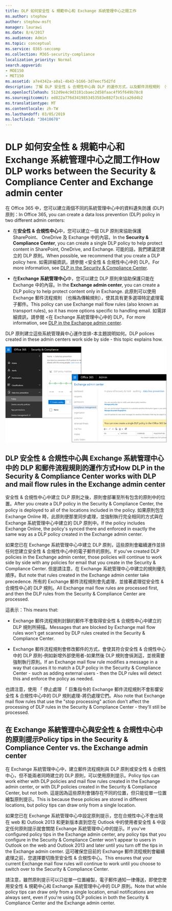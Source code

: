 ```yaml
---
title: DLP 如何安全性 & 規範中心和 Exchange 系統管理中心之間工作
ms.author: stephow
author: stephow-msft
manager: laurawi
ms.date: 8/4/2017
ms.audience: Admin
ms.topic: conceptual
ms.service: O365-seccomp
ms.collection: M365-security-compliance
localization_priority: Normal
search.appverid:
- MOE150
- MET150
ms.assetid: a7e4342a-a0a1-4b43-b166-3d7eecf5d2fd
description: 了解 DLP 安全性 & 合規性中心與 DLP 的運作方式，以及郵件流程規則 （傳輸規則） 中 Exchange 系統管理中心。
ms.openlocfilehash: 512d9e4c9d3181cbaec2d58faac4f95f649b78c8
ms.sourcegitcommit: ed822a776d3419853453583e882f3c61ca26d4b2
ms.translationtype: MT
ms.contentlocale: zh-TW
ms.lasthandoff: 03/05/2019
ms.locfileid: "30410678"
---
```

# <a name="how-dlp-works-between-the-security--compliance-center-and-exchange-admin-center"></a><span data-ttu-id="b3583-103">DLP 如何安全性 & 規範中心和 Exchange 系統管理中心之間工作</span><span class="sxs-lookup"><span data-stu-id="b3583-103">How DLP works between the Security & Compliance Center and Exchange admin center</span></span>

<span data-ttu-id="b3583-104">在 Office 365 中，您可以建立兩個不同的系統管理中心中的資料遺失防護 (DLP) 原則：</span><span class="sxs-lookup"><span data-stu-id="b3583-104">In Office 365, you can create a data loss prevention (DLP) policy in two different admin centers:</span></span>
  
- <span data-ttu-id="b3583-105">在**安全性 & 合規性中心**中，您可以建立一個 DLP 原則來協助保護 SharePoint、 OneDrive 及 Exchange 中的內容。</span><span class="sxs-lookup"><span data-stu-id="b3583-105">In the **Security & Compliance Center**, you can create a single DLP policy to help protect content in SharePoint, OneDrive, and Exchange.</span></span> <span data-ttu-id="b3583-106">可能的話，我們建議您建立的 DLP 原則。</span><span class="sxs-lookup"><span data-stu-id="b3583-106">When possible, we recommend that you create a DLP policy here.</span></span> <span data-ttu-id="b3583-107">如需詳細資訊，請參閱 <<c0>安全性 &amp; 合規性中心中的 DLP。</span><span class="sxs-lookup"><span data-stu-id="b3583-107">For more information, see [DLP in the Security & Compliance Center](data-loss-prevention-policies.md).</span></span>
    
- <span data-ttu-id="b3583-108">在**Exchange 系統管理中心**中，您可以建立 DLP 原則來協助保護只能在 Exchange 中的內容。</span><span class="sxs-lookup"><span data-stu-id="b3583-108">In the **Exchange admin center**, you can create a DLP policy to help protect content only in Exchange.</span></span> <span data-ttu-id="b3583-109">此原則可以使用 Exchange 郵件流程規則 （也稱為傳輸規則），使其具有更多選項特定處理電子郵件。</span><span class="sxs-lookup"><span data-stu-id="b3583-109">This policy can use Exchange mail flow rules (also known as transport rules), so it has more options specific to handling email.</span></span> <span data-ttu-id="b3583-110">如需詳細資訊，請參閱 <<c0>在 Exchange 系統管理中心中的 DLP。</span><span class="sxs-lookup"><span data-stu-id="b3583-110">For more information, see [DLP in the Exchange admin center](https://go.microsoft.com/fwlink/?linkid=852311).</span></span>
    
<span data-ttu-id="b3583-111">DLP 原則建立這些系統管理員中心運作並排-本主題說明如何。</span><span class="sxs-lookup"><span data-stu-id="b3583-111">DLP polices created in these admin centers work side by side - this topic explains how.</span></span>
  
![在安全性與規範中心和 Exchange 系統管理中心中的 DLP 頁面](media/d3eaa7e7-3b16-457b-bd9c-26707f7b584f.png)
  
## <a name="how-dlp-in-the-security--compliance-center-works-with-dlp-and-mail-flow-rules-in-the-exchange-admin-center"></a><span data-ttu-id="b3583-113">DLP 安全性 & 合規性中心與 Exchange 系統管理中心中的 DLP 和郵件流程規則的運作方式</span><span class="sxs-lookup"><span data-stu-id="b3583-113">How DLP in the Security & Compliance Center works with DLP and mail flow rules in the Exchange admin center</span></span>

<span data-ttu-id="b3583-114">安全性 & 合規性中心中建立 DLP 原則之後，原則會部署至所有包含的原則中的位置。</span><span class="sxs-lookup"><span data-stu-id="b3583-114">After you create a DLP policy in the Security & Compliance Center, the policy is deployed to all of the locations included in the policy.</span></span> <span data-ttu-id="b3583-115">如果原則包含 Exchange Online 時，此原則便那里同步處理，並強制執行完全相同的方式與在 Exchange 系統管理中心中建立的 DLP 原則中。</span><span class="sxs-lookup"><span data-stu-id="b3583-115">If the policy includes Exchange Online, the policy's synced there and enforced in exactly the same way as a DLP policy created in the Exchange admin center.</span></span> 
  
<span data-ttu-id="b3583-116">如果您已在 Exchange 系統管理中心中建立 DLP 原則，這些原則會繼續運作並排任何您建立安全性 & 合規性中心中的電子郵件的原則。</span><span class="sxs-lookup"><span data-stu-id="b3583-116">If you've created DLP policies in the Exchange admin center, those policies will continue to work side by side with any policies for email that you create in the Security & Compliance Center.</span></span> <span data-ttu-id="b3583-117">但是請注意，在 Exchange 系統管理中心中建立的規則優先順序。</span><span class="sxs-lookup"><span data-stu-id="b3583-117">But note that rules created in the Exchange admin center take precedence.</span></span> <span data-ttu-id="b3583-118">所有的 Exchange 郵件流程規則會先處理，並接著處理從安全性 & 合規性中心的 DLP 規則。</span><span class="sxs-lookup"><span data-stu-id="b3583-118">All Exchange mail flow rules are processed first, and then the DLP rules from the Security & Compliance Center are processed.</span></span>
  
<span data-ttu-id="b3583-119">這表示：</span><span class="sxs-lookup"><span data-stu-id="b3583-119">This means that:</span></span>
  
- <span data-ttu-id="b3583-120">Exchange 郵件流程規則封鎖的郵件不會取得安全性 & 合規性中心中建立的 DLP 規則所掃描。</span><span class="sxs-lookup"><span data-stu-id="b3583-120">Messages that are blocked by Exchange mail flow rules won't get scanned by DLP rules created in the Security & Compliance Center.</span></span>
    
- <span data-ttu-id="b3583-121">Exchange 郵件流程規則會修改郵件的方式，會使其符合安全性 & 合規性中心中的 DLP 原則-例如新增外部使用者-如果然後 DLP 規則會偵測這，並視需要強制執行原則。</span><span class="sxs-lookup"><span data-stu-id="b3583-121">If an Exchange mail flow rule modifies a message in a way that causes it to match a DLP policy in the Security & Compliance Center - such as adding external users - then the DLP rules will detect this and enforce the policy as needed.</span></span>
    
<span data-ttu-id="b3583-122">也請注意，使用 「 停止處理 「 巨集指令的 Exchange 郵件流程規則不會影響安全性 & 合規性中心中的 DLP 規則處理-將仍處理它們。</span><span class="sxs-lookup"><span data-stu-id="b3583-122">Also note that Exchange mail flow rules that use the "stop processing" action don't affect the processing of DLP rules in the Security & Compliance Center - they'll still be processed.</span></span>
  
## <a name="policy-tips-in-the-security--compliance-center-vs-the-exchange-admin-center"></a><span data-ttu-id="b3583-123">在 Exchange 系統管理中心與安全性 & 合規性中心中的原則提示</span><span class="sxs-lookup"><span data-stu-id="b3583-123">Policy tips in the Security & Compliance Center vs. the Exchange admin center</span></span>

<span data-ttu-id="b3583-124">在 Exchange 系統管理中心中，建立郵件流程規則與 DLP 原則或安全性 & 合規性中心，但不能兩者同時建立的 DLP 原則，可以使用原則提示。</span><span class="sxs-lookup"><span data-stu-id="b3583-124">Policy tips can work either with DLP policies and mail flow rules created in the Exchange admin center, or with DLP policies created in the Security & Compliance Center, but not both.</span></span> <span data-ttu-id="b3583-125">這是因為這些原則會儲存在不同的位置，但只能從單一位置繪製原則提示。</span><span class="sxs-lookup"><span data-stu-id="b3583-125">This is because these policies are stored in different locations, but policy tips can draw only from a single location.</span></span>
  
<span data-ttu-id="b3583-126">如果您已在 Exchange 系統管理中心中設定原則提示，您在合規性中心不會出現在 web 和 Outlook 2013 和更新版本直到您在 Outlook 中的使用者安全性 & 中設定任何原則提示就會關閉 Exchange 系統管理中心中的提示。</span><span class="sxs-lookup"><span data-stu-id="b3583-126">If you've configured policy tips in the Exchange admin center, any policy tips that you configure in the Security & Compliance Center won't appear to users in Outlook on the web and Outlook 2013 and later until you turn off the tips in the Exchange admin center.</span></span> <span data-ttu-id="b3583-127">這可確保您目前的 Exchange 郵件流程規則會繼續處理之前，您選擇要切換至安全性 & 合規性中心。</span><span class="sxs-lookup"><span data-stu-id="b3583-127">This ensures that your current Exchange mail flow rules will continue to work until you choose to switch over to the Security & Compliance Center.</span></span>
  
<span data-ttu-id="b3583-128">請注意，雖然原則提示可以只從單一位置繪製，電子郵件通知一律傳送，即使您使用安全性 & 規範中心和 Exchange 系統管理中心中的 DLP 原則。</span><span class="sxs-lookup"><span data-stu-id="b3583-128">Note that while policy tips can draw only from a single location, email notifications are always sent, even if you're using DLP policies in both the Security & Compliance Center and the Exchange admin center.</span></span>
  

